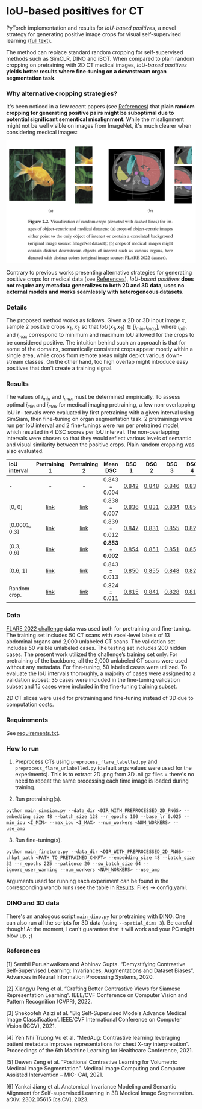 # IoU-based positives for CT

PyTorch implementation and results for *IoU-based positives*, a novel strategy
for generating positive image crops for visual self-supervised learning ([full text](.github/thesis.pdf)).

The method can replace standard random cropping for self-supervised methods such as
SimCLR, DINO and iBOT. When compared to plain random cropping on pretraining with
2D CT medical images, *IoU-based positives* **yields better results where fine-tuning on a downstream organ segmentation task**.

### Why alternative cropping strategies?

It's been noticed in a few recent papers (see [References](#references)) that 
**plain random cropping for generating positive pairs might be suboptimal due to potential significant sementical misalignment**. 
While the misalignment might not be well visible on images from ImageNet, it's much clearer when considering medical images:

![ImageNet vs CT](.github/imagenet_vs_ct.png?raw=true)

Contrary to previous works presenting alternative strategies for generating positive crops for medical data (see [References](#references)), *IoU-based positives* **does not require any metadata generalizes to both 2D and 3D data, uses no external models and works seamlessly with heterogeneous datasets.**

### Details

The proposed method works as follows. Given a 2D or 3D input image $x$,
sample 2 positive crops $x_1$, $x_2$ so that $IoU(x_1, x_2) \in [i_{min}, i_{max}]$, where $i_{min}$ and $i_{max}$ correspond to minimum and maximum IoU allowed for the crops to be considered positive. The
intuition behind such an approach is that for some of the domains, semantically consistent crops
appear mostly within a single area, while crops from remote areas might depict various down-
stream classes. On the other hand, too high overlap might introduce easy positives that don’t
create a training signal.

### Results

The values of $i_{min}$ and $i_{max}$ must be determined empirically. To
assess optimal $i_{min}$ and $i_{max}$ for medical imaging pretraining, a few non-overlapping IoU in-
tervals were evaluated by first pretraining with a given interval using SimSiam, then fine-tuning
on organ segmentation task. 2 pretrainings were run per IoU interval and 2 fine-tunings were run per
pretrained model, which resulted in 4 DSC scores per IoU interval. The non-overlapping intervals were chosen so that they would reflect various levels of semantic and
visual similarity between the positive crops. Plain random cropping was also evaluated.

| IoU interval    |Pretraining 1|Pretraining 2| Mean DSC                       | DSC 1   | DSC 2   | DSC 3   | DSC 4   |
|:----------------|:-----------:|:-----------:|:------------------------------:|:-------:|:-------:|:-------:|:-------:|
| -               |-            |-            |0.843 ± 0.004              | [0.842](https://wandb.ai/dittohead/exploring-ssl-for-ct-tune/runs/3bx73fx8) | [0.848](https://wandb.ai/dittohead/exploring-ssl-for-ct-tune/runs/kbt60o1y) | [0.846](https://wandb.ai/dittohead/exploring-ssl-for-ct-tune/runs/uy6p9aoj) | [0.836](https://wandb.ai/dittohead/exploring-ssl-for-ct-tune/runs/7jj8xaxp) |
| [0, 0]        |[link](https://wandb.ai/dittohead/exploring-ssl-for-ct-pre/runs/jr49k3cg)|[link](https://wandb.ai/dittohead/exploring-ssl-for-ct-pre/runs/lske2j87)|0.838 ± 0.007              | [0.836](https://wandb.ai/dittohead/exploring-ssl-for-ct-tune/runs/i5h0zcm9) | [0.831](https://wandb.ai/dittohead/exploring-ssl-for-ct-tune/runs/xf5vz6wj) | [0.834](https://wandb.ai/dittohead/exploring-ssl-for-ct-tune/runs/z9ryr6qx) | [0.850](https://wandb.ai/dittohead/exploring-ssl-for-ct-tune/runs/bx0qr73r) |
| [0.0001, 0.3] |[link](https://wandb.ai/dittohead/exploring-ssl-for-ct-pre/runs/i5clmwif)|[link](https://wandb.ai/dittohead/exploring-ssl-for-ct-pre/runs/6t60ynal)|0.839 ± 0.012              | [0.847](https://wandb.ai/dittohead/exploring-ssl-for-ct-tune/runs/unsew1xa) | [0.831](https://wandb.ai/dittohead/exploring-ssl-for-ct-tune/runs/vnpkqlwm) | [0.855](https://wandb.ai/dittohead/exploring-ssl-for-ct-tune/runs/mt03b6xe) | [0.824](https://wandb.ai/dittohead/exploring-ssl-for-ct-tune/runs/cxdy86mw) |
| [0.3, 0.6]    |[link](https://wandb.ai/dittohead/exploring-ssl-for-ct-pre/runs/7wrcwqc9)|[link](https://wandb.ai/dittohead/exploring-ssl-for-ct-pre/runs/86bsy8uu)|**0.853 ± 0.002** | [0.854](https://wandb.ai/dittohead/exploring-ssl-for-ct-tune/runs/ejghu868) | [0.851](https://wandb.ai/dittohead/exploring-ssl-for-ct-tune/runs/xcb50xmp) | [0.851](https://wandb.ai/dittohead/exploring-ssl-for-ct-tune/runs/i8278cxy) | [0.857](https://wandb.ai/dittohead/exploring-ssl-for-ct-tune/runs/42gn2rby) |
| [0.6, 1]      |[link](https://wandb.ai/dittohead/exploring-ssl-for-ct-pre/runs/vpay7gn6)|[link](https://wandb.ai/dittohead/exploring-ssl-for-ct-pre/runs/kk0rhojm)|0.843 ± 0.013              | [0.850](https://wandb.ai/dittohead/exploring-ssl-for-ct-tune/runs/dtdwsaw8) | [0.855](https://wandb.ai/dittohead/exploring-ssl-for-ct-tune/runs/wwq8czji) | [0.848](https://wandb.ai/dittohead/exploring-ssl-for-ct-tune/runs/202owflv) | [0.822](https://wandb.ai/dittohead/exploring-ssl-for-ct-tune/runs/42gn2rby) |
| Random crop.    |[link](https://wandb.ai/dittohead/exploring-ssl-for-ct-pre/runs/lkjkduxz)|[link](https://wandb.ai/dittohead/exploring-ssl-for-ct-pre/runs/4x7738lr)|0.824 ± 0.011              | [0.815](https://wandb.ai/dittohead/exploring-ssl-for-ct-tune/runs/qutw4bmq) | [0.841](https://wandb.ai/dittohead/exploring-ssl-for-ct-tune/runs/tbc0d1no) | [0.828](https://wandb.ai/dittohead/exploring-ssl-for-ct-tune/runs/y29bwpxv) | [0.812](https://wandb.ai/dittohead/exploring-ssl-for-ct-tune/runs/afgrghq6) |


### Data

[FLARE 2022 challenge](https://flare22.grand-challenge.org/) data was used both for pretraining and fine-tuning. The training set includes 50 CT scans with
voxel-level labels of 13 abdominal organs and 2,000 unlabeled CT scans. The validation set
includes 50 visible unlabeled cases. The testing set includes 200 hidden cases.
The present work utilized the challenge’s training set only. For pretraining of the backbone,
all the 2,000 unlabeled CT scans were used without any metadata. For fine-tuning, 50 labeled cases were utilized. To evaluate the IoU intervals thoroughly, a majority of
cases were assigned to a validation subset: 35 cases were included in the fine-tuning validation
subset and 15 cases were included in the fine-tuning training subset.

2D CT slices were used for pretraining and fine-tuning instead of 3D due to
computation costs.

### Requirements

See [requirements.txt](./requirements.txt).

### How to run

1. Preprocess CTs using `preprocess_flare_labelled.py` and
`preprocess_flare_unlabelled.py` (default args values were used for the experiments).
This is to extract 2D .png from 3D .nii.gz files + there's no need to repeat
the same processing each time image is loaded during training.

2. Run pretraining(s).

```console
python main_simsiam.py --data_dir <DIR_WITH_PREPROCESSED_2D_PNGS> --embedding_size 48 --batch_size 128 --n_epochs 100 --base_lr 0.025 --min_iou <I_MIN> --max_iou <I_MAX> --num_workers <NUM_WORKERS> --use_amp
```

3. Run fine-tuning(s).

```console
python main_finetune.py --data_dir <DIR_WITH_PREPROCESSED_2D_PNGS> --chkpt_path <PATH_TO_PRETRAINED_CHKPT> --embedding_size 48 --batch_size 32 --n_epochs 225 --patience 20 --sw_batch_size 64 --ignore_user_warning --num_workers <NUM_WORKERS> --use_amp
```

Arguments used for running each experiment can be found in the corresponding
wandb runs (see the table in [Results](#results): Files -> config.yaml.


### DINO and 3D data

There's an analogous script `main_dino.py` for pretraining with DINO. 
One can also run all the scripts for 3D data (using `--spatial_dims 3`). 
Be careful though! At the moment, I can't guarantee that it will work and your PC might blow
up. ;)


### References

[1] 
Senthil Purushwalkam and Abhinav Gupta. “Demystifying Contrastive Self-Supervised Learning: Invariances, Augmentations and Dataset Biases”. Advances in Neural Information Processing Systems, 2020.

[2]
Xiangyu Peng et al. “Crafting Better Contrastive Views for Siamese Representation Learning”. IEEE/CVF Conference on Computer Vision and Pattern Recognition (CVPR), 2022.

[3]
Shekoofeh Azizi et al. “Big Self-Supervised Models Advance Medical Image Classification”. IEEE/CVF International Conference on Computer Vision (ICCV), 2021.

[4]
Yen Nhi Truong Vu et al. “MedAug: Contrastive learning leveraging patient metadata improves representations for chest X-ray interpretation”. Proceedings of the 6th Machine Learning for Healthcare Conference, 2021.

[5]
Dewen Zeng et al. “Positional Contrastive Learning for Volumetric Medical Image Segmentation”. Medical Image Computing and Computer Assisted Intervention – MIC-
CAI, 2021.

[6]
Yankai Jiang et al. Anatomical Invariance Modeling and Semantic Alignment for Self-supervised Learning in 3D Medical Image Segmentation. arXiv: 2302.05615
[cs.CV], 2023.
